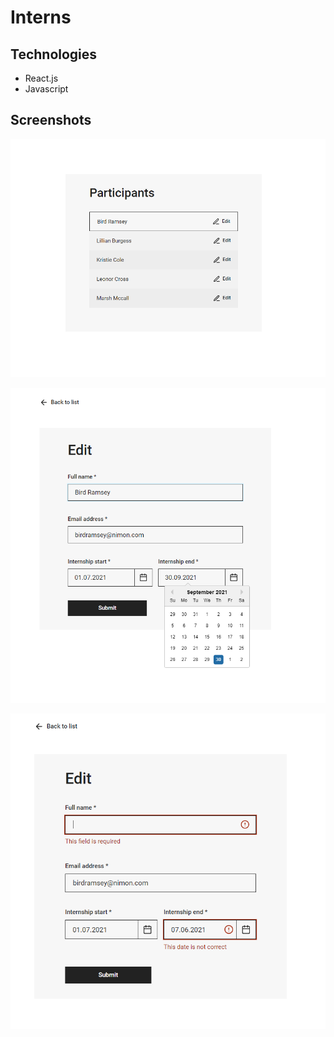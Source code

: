# Interns

## Technologies
* React.js
* Javascript

## Screenshots
![Screen1](./interns1.png)

![Screen1](./interns2.png)

![Screen1](./interns3.png)
